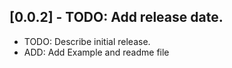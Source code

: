 ## [0.0.2] - TODO: Add release date.

* TODO: Describe initial release.
* ADD: Add Example and readme file